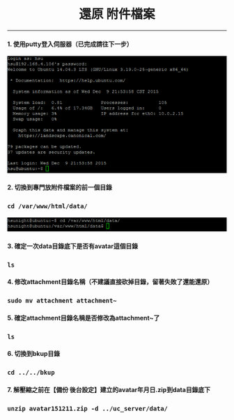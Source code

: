 # **<center>還原 附件檔案</center>**

---

#### 1. 使用putty登入伺服器（已完成請往下一步）
![](../img/inst_part1/part1_4.png)

#### 2. 切換到專門放附件檔案的前一個目錄
### ```cd /var/www/html/data/```
![](../img/bkup_part3/part3_1.png)

#### 3. 確定一次data目錄底下是否有avatar這個目錄
### ```ls```


#### 4. 修改attachment目錄名稱（不建議直接砍掉目錄，留著失敗了還能還原）
### ```sudo mv attachment attachment~```


#### 5. 確定attachment目錄名稱是否修改為attachment~了
### ```ls```


#### 6. 切換到bkup目錄
### ```cd ../../bkup```


#### 7. 解壓縮之前在【備份 後台設定】建立的avatar年月日.zip到data目錄底下
### ```unzip avatar151211.zip -d ../uc_server/data/```